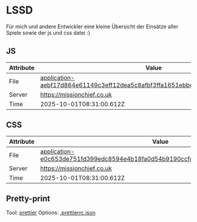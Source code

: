 # LSSD

Für mich und andere Entwickler eine kleine Übersicht der Einsätze aller Spiele sowie der js und css datei :)

<!-- automated -->

## JS

| Attribute | Value                                                                                                                                                                                                |
| --------- | ---------------------------------------------------------------------------------------------------------------------------------------------------------------------------------------------------- |
| File      | [application-aebf17d864e61149c3eff12dea5c8afbf3ffa1651ebbd59e82d447750984f4fc.js](https://missionchief.co.uk/assets/application-aebf17d864e61149c3eff12dea5c8afbf3ffa1651ebbd59e82d447750984f4fc.js) |
| Server    | https://missionchief.co.uk                                                                                                                                                                           |
| Time      | 2025-10-01T08:31:00.612Z                                                                                                                                                                             |

## CSS

| Attribute | Value                                                                                                                                                                                                  |
| --------- | ------------------------------------------------------------------------------------------------------------------------------------------------------------------------------------------------------ |
| File      | [application-e0c653de751fd399edc8594e4b18fa0d54b9190ccfdc5d7811d2750cb790cf54.css](https://missionchief.co.uk/assets/application-e0c653de751fd399edc8594e4b18fa0d54b9190ccfdc5d7811d2750cb790cf54.css) |
| Server    | https://missionchief.co.uk                                                                                                                                                                             |
| Time      | 2025-10-01T08:31:00.612Z                                                                                                                                                                               |

## Pretty-print

Tool: [prettier](https://prettier.io)
Options: [.prettierrc.json](./.prettierrc.json)

<!-- /automated -->
